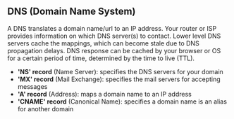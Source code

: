 ## DNS (Domain Name System)

A DNS translates a domain name/url to an IP address. Your router or ISP provides information on which DNS server(s) to contact. Lower level DNS servers cache the mappings, which can become stale due to DNS propagation delays. DNS response can be cached by your browser or OS for a certain period of time, determined by the time to live (TTL).

- __'NS' record__ (Name Server): specifies the DNS servers for your domain
- __'MX' record__ (Mail Exchange): specifies the mail servers for accepting messages
- __'A' record__ (Address): maps a domain name to an IP address
- __'CNAME' record__ (Canonical Name): specifies a domain name is an alias for another domain

